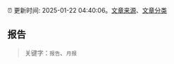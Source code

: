 :alarm_clock: 更新时间: 2025-01-22 04:40:06。[文章来源](/README.md)、[文章分类](/TAGS.md)

## 报告


> 关键字：`报告`、`月报`




